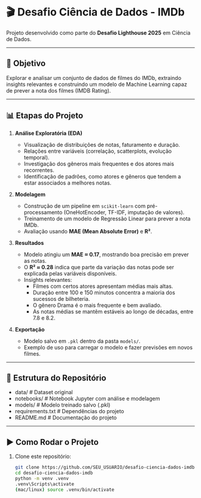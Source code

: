 # 🎬 Desafio Ciência de Dados - IMDb

Projeto desenvolvido como parte do **Desafio Lighthouse 2025** em Ciência de Dados.

---

## 📌 Objetivo
Explorar e analisar um conjunto de dados de filmes do IMDb, extraindo insights relevantes e construindo um modelo de Machine Learning capaz de prever a nota dos filmes (IMDB Rating).

---

## 📊 Etapas do Projeto
1. **Análise Exploratória (EDA)**  
   - Visualização de distribuições de notas, faturamento e duração.  
   - Relações entre variáveis (correlação, scatterplots, evolução temporal).  
   - Investigação dos gêneros mais frequentes e dos atores mais recorrentes.  
   - Identificação de padrões, como atores e gêneros que tendem a estar associados a melhores notas.

2. **Modelagem**  
   - Construção de um pipeline em `scikit-learn` com pré-processamento (OneHotEncoder, TF-IDF, imputação de valores).  
   - Treinamento de um modelo de Regressão Linear para prever a nota IMDb.  
   - Avaliação usando **MAE (Mean Absolute Error)** e **R²**.

3. **Resultados**  
   - Modelo atingiu um **MAE ≈ 0.17**, mostrando boa precisão em prever as notas.  
   - O **R² ≈ 0.28** indica que parte da variação das notas pode ser explicada pelas variáveis disponíveis.  
   - Insights relevantes:  
     - Filmes com certos atores apresentam médias mais altas.  
     - Duração entre 100 e 150 minutos concentra a maioria dos sucessos de bilheteria.  
     - O gênero Drama é o mais frequente e bem avaliado.  
     - As notas médias se mantêm estáveis ao longo de décadas, entre 7.8 e 8.2.

4. **Exportação**  
   - Modelo salvo em `.pkl` dentro da pasta `models/`.  
   - Exemplo de uso para carregar o modelo e fazer previsões em novos filmes.  
---
## 📂 Estrutura do Repositório
   - data/ # Dataset original
   - notebooks/ # Notebook Jupyter com análise e modelagem
   - models/ # Modelo treinado salvo (.pkl)
   - requirements.txt # Dependências do projeto
   - README.md # Documentação do projeto
---

## ▶️ Como Rodar o Projeto

1. Clone este repositório:
   ```bash
   git clone https://github.com/SEU_USUARIO/desafio-ciencia-dados-imdb.git
   cd desafio-ciencia-dados-imdb
   python -m venv .venv
   .venv\Scripts\activate
   (mac/linux) source .venv/bin/activate
   

